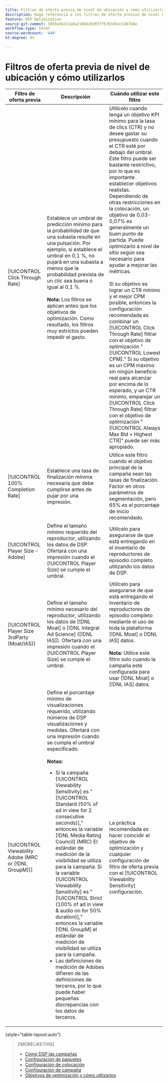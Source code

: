 ```yaml
---
title: Filtros de oferta previa de nivel de ubicación y cómo utilizarlos
description: Haga referencia a los filtros de oferta previos de nivel de ubicación disponibles y vea cómo utilizarlos.
feature: DSP Optimization
source-git-commit: 3059a5b211a8a219b02930f7f5763d5ec1467b8e
workflow-type: tm+mt
source-wordcount: '448'
ht-degree: 0%

---
```


# Filtros de oferta previa de nivel de ubicación y cómo utilizarlos

| Filtro de oferta previa | Descripción | Cuándo utilizar este filtro |
| ---------------| ----------- | ---------------------- |
| [!UICONTROL Click Through Rate] | Establece un umbral de predicción mínimo para la probabilidad de que una subasta resulte en una pulsación. Por ejemplo, si establece el umbral en 0,1 %, no pujará en una subasta a menos que la probabilidad prevista de un clic sea buena o igual al 0,1 %.<br><br><b>Nota:</b> Los filtros se aplican antes que los objetivos de optimización. Como resultado, los filtros muy estrictos pueden impedir el gasto. | Utilícelo cuando tenga un objetivo KPI mínimo para la tasa de clics (CTR) y no desee gastar su presupuesto cuando el CTR esté por debajo del umbral. Este filtro puede ser bastante restrictivo, por lo que es importante establecer objetivos realistas. Dependiendo de otras restricciones en la colocación, un objetivo de 0,03-0,07% es generalmente un buen punto de partida. Puede optimizarlo a nivel de sitio según sea necesario para ayudar a mejorar las métricas.<br><br>Si su objetivo es lograr un CTR mínimo y el mejor CPM posible, entonces la configuración recomendada es combinar un [!UICONTROL Click Through Rate] filtrar con el objetivo de optimización &quot;[!UICONTROL Lowest CPM].&quot; Si su objetivo es un CPM máximo sin ningún beneficio real para alcanzar por encima de lo esperado, y un CTR mínimo, emparejar un [!UICONTROL Click Through Rate] filtrar con el objetivo de optimización &quot;[!UICONTROL Always Max Bid + Highest CTR]&quot; puede ser más apropiado. |
| [!UICONTROL 100% Completion Rate] | Establece una tasa de finalización mínima necesaria que debe cumplirse antes de pujar por una impresión. | Utilice este filtro cuando el objetivo principal de la campaña sean las tasas de finalización. Factor en otros parámetros de segmentación, pero 65% es el porcentaje de inicio recomendado. |
| [!UICONTROL Player Size - Adobe] | Define el tamaño mínimo requerido del reproductor, utilizando los datos de DSP. Ofertará con una impresión cuando el [!UICONTROL Player Size] se cumple el umbral. | Utilícelo para asegurarse de que está entregando en el inventario de reproductores de episodio completo utilizando los datos de DSP. |
| [!UICONTROL Player Size 3rdParty (Moat/IAS)] | Define el tamaño mínimo necesario del reproductor, utilizando los datos de [!DNL Moat] o [!DNL Integral Ad Science] ([!DNL IAS]). Ofertará con una impresión cuando el [!UICONTROL Player Size] se cumple el umbral. | Utilícelo para asegurarse de que está entregando el inventario de reproductores de episodio completo mediante el uso de toda la plataforma [!DNL Moat] o [!DNL IAS] datos.<br><br><b>Nota:</b> Utilice este filtro solo cuando la campaña esté configurada para usar [!DNL Moat] o [!DNL IAS] datos. |
| [!UICONTROL Viewability Adobe (MRC or [!DNL GroupM])] | Define el porcentaje mínimo de visualizaciones requerido, utilizando números de DSP visualizaciones y medidas. Ofertará con una impresión cuando se cumpla el umbral especificado.<br><br><b>Notas:</b><ul><li>Si la campaña [!UICONTROL Viewability Sensitivity] es &quot;[!UICONTROL Standard (50% of ad in view for 2 consecutive seconds)],&quot; entonces la variable [!DNL Media Rating Council] (MRC) El estándar de medición de la visibilidad se utiliza para la campaña. Si la variable [!UICONTROL Viewability Sensitivity] es &quot;[!UICONTROL Strict (100% of ad in view & audio on for 50% duration)],&quot; entonces la variable [!DNL GroupM] el estándar de medición de visibilidad se utiliza para la campaña.</li><li>Las definiciones de medición de Adobes difieren de las definiciones de terceros, por lo que puede haber pequeñas discrepancias con los datos de terceros.</li></ul> | La práctica recomendada es hacer coincidir el objetivo de optimización y cualquier configuración de filtro de oferta previa con el [!UICONTROL Viewability Sensitivity] configuración. |

{style=&quot;table-layout:auto&quot;}

>[!MORELIKETHIS]
>
>* [Cómo DSP las campañas](optimization-how-dsp-optimizes-campaigns.md)
>* [Configuración de paquetes](/help/dsp/campaign-management/packages/package-settings.md)
>* [Configuración de colocación](/help/dsp/campaign-management/placements/placement-settings.md)
>* [Configuración de campaña](/help/dsp/campaign-management/campaigns/campaign-settings.md)
>* [Objetivos de optimización y cómo utilizarlos](optimization-goals.md)

